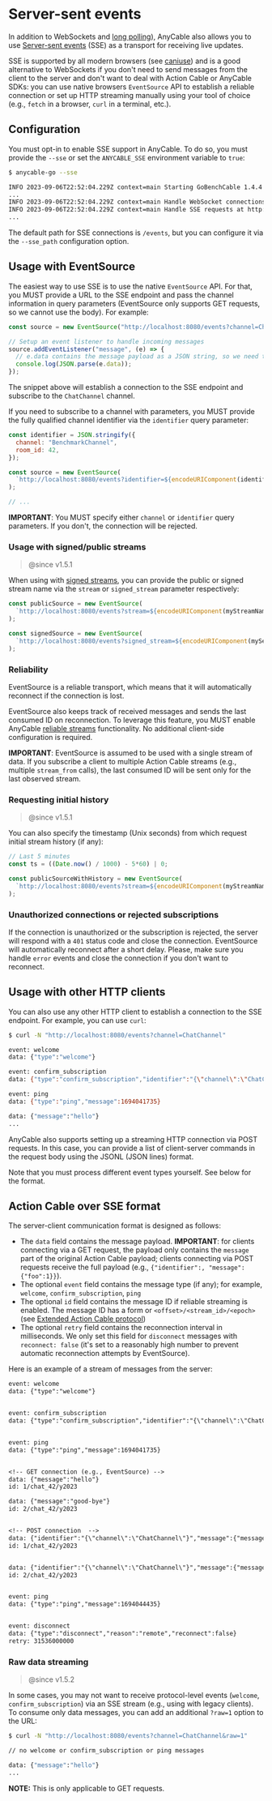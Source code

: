 # Server-sent events

In addition to WebSockets and [long polling](./long_polling.md)), AnyCable also allows you to use [Server-sent events](https://developer.mozilla.org/en-US/docs/Web/API/Server-sent_events) (SSE) as a transport for receiving live updates.

SSE is supported by all modern browsers (see [caniuse](https://caniuse.com/eventsource)) and is a good alternative to WebSockets if you don't need to send messages from the client to the server and don't want to deal with Action Cable or AnyCable SDKs: you can use native browsers `EventSource` API to establish a reliable connection or set up HTTP streaming manually using your tool of choice (e.g., `fetch` in a browser, `curl` in a terminal, etc.).

## Configuration

You must opt-in to enable SSE support in AnyCable. To do so, you must provide the `--sse` or set the `ANYCABLE_SSE` environment variable to `true`:

```sh
$ anycable-go --sse

INFO 2023-09-06T22:52:04.229Z context=main Starting GoBenchCable 1.4.4 (with mruby 1.2.0 (2015-11-17)) (pid: 39193, open file limit: 122880, gomaxprocs: 8)
...
INFO 2023-09-06T22:52:04.229Z context=main Handle WebSocket connections at http://localhost:8080/cable
INFO 2023-09-06T22:52:04.229Z context=main Handle SSE requests at http://localhost:8080/events
...
```

The default path for SSE connections is `/events`, but you can configure it via the `--sse_path` configuration option.

## Usage with EventSource

The easiest way to use SSE is to use the native `EventSource` API. For that, you MUST provide a URL to the SSE endpoint and pass the channel information in query parameters (EventSource only supports GET requests, so we cannot use the body). For example:

```js
const source = new EventSource("http://localhost:8080/events?channel=ChatChannel");

// Setup an event listener to handle incoming messages
source.addEventListener("message", (e) => {
  // e.data contains the message payload as a JSON string, so we need to parse it
  console.log(JSON.parse(e.data));
});
```

The snippet above will establish a connection to the SSE endpoint and subscribe to the `ChatChannel` channel.

If you need to subscribe to a channel with parameters, you MUST provide the fully qualified channel identifier via the `identifier` query parameter:

```js
const identifier = JSON.stringify({
  channel: "BenchmarkChannel",
  room_id: 42,
});

const source = new EventSource(
  `http://localhost:8080/events?identifier=${encodeURIComponent(identifier)}`
);

// ...
```

**IMPORTANT**: You MUST specify either `channel` or `identifier` query parameters. If you don't, the connection will be rejected.

### Usage with signed/public streams

> @since v1.5.1

When using with [signed streams](./signed_streams.md), you can provide the public or signed stream name via the `stream` or `signed_stream` parameter respectively:

```js
const publicSource = new EventSource(
  `http://localhost:8080/events?stream=${encodeURIComponent(myStreamName)}`
);

const signedSource = new EventSource(
  `http://localhost:8080/events?signed_stream=${encodeURIComponent(mySecretStreamName)}`
);
```

### Reliability

EventSource is a reliable transport, which means that it will automatically reconnect if the connection is lost.

EventSource also keeps track of received messages and sends the last consumed ID on reconnection. To leverage this feature, you MUST enable AnyCable [reliable streams](./reliable_streams.md) functionality. No additional client-side configuration is required.

**IMPORTANT**: EventSource is assumed to be used with a single stream of data. If you subscribe a client to multiple Action Cable streams (e.g., multiple `stream_from` calls), the last consumed ID will be sent only for the last observed stream.

### Requesting initial history

> @since v1.5.1

You can also specify the timestamp (Unix seconds) from which request initial stream history (if any):

```js
// Last 5 minutes
const ts = ((Date.now() / 1000) - 5*60) | 0;

const publicSourceWithHistory = new EventSource(
  `http://localhost:8080/events?stream=${encodeURIComponent(myStreamName)}&history_since=${ts}`
);
```

### Unauthorized connections or rejected subscriptions

If the connection is unauthorized or the subscription is rejected, the server will respond with a `401` status code and close the connection. EventSource will automatically reconnect after a short delay. Please, make sure you handle `error` events and close the connection if you don't want to reconnect.

## Usage with other HTTP clients

You can also use any other HTTP client to establish a connection to the SSE endpoint. For example, you can use `curl`:

```sh
$ curl -N "http://localhost:8080/events?channel=ChatChannel"

event: welcome
data: {"type":"welcome"}

event: confirm_subscription
data: {"type":"confirm_subscription","identifier":"{\"channel\":\"ChatChannel\"}"}

event: ping
data: {"type":"ping","message":1694041735}

data: {"message":"hello"}
...
```

AnyCable also supports setting up a streaming HTTP connection via POST requests. In this case, you can provide a list of client-server commands in the request body using the JSONL (JSON lines) format.

<!-- TODO: fetch example -->

Note that you must process different event types yourself. See below for the format.

## Action Cable over SSE format

The server-client communication format is designed as follows:

- The `data` field contains the message payload. **IMPORTANT**: for clients connecting via a GET request, the payload only contains the `message` part of the original Action Cable payload; clients connecting via POST requests receive the full payload (e.g., `{"identifier":, "message": {"foo":1}}`).
- The optional `event` field contains the message type (if any); for example, `welcome`, `confirm_subscription`, `ping`
- The optional `id` field contains the message ID if reliable streaming is enabled. The message ID has a form or `<offset>/<stream_id>/<epoch>` (see [Extended Action Cable protocol](/misc/action_cable_protocol.md#action-cable-extended-protocol))
- The optional `retry` field contains the reconnection interval in milliseconds. We only set this field for `disconnect` messages with `reconnect: false` (it's set to a reasonably high number to prevent automatic reconnection attempts by EventSource).

Here is an example of a stream of messages from the server:

```txt
event: welcome
data: {"type":"welcome"}


event: confirm_subscription
data: {"type":"confirm_subscription","identifier":"{\"channel\":\"ChatChannel\"}"}


event: ping
data: {"type":"ping","message":1694041735}


<!-- GET connection (e.g., EventSource) -->
data: {"message":"hello"}
id: 1/chat_42/y2023

data: {"message":"good-bye"}
id: 2/chat_42/y2023


<!-- POST connection  -->
data: {"identifier":"{\"channel\":\"ChatChannel\"}","message":{"message":"hello"}}
id: 1/chat_42/y2023


data: {"identifier":"{\"channel\":\"ChatChannel\"}","message":{"message":"good-bye"}}
id: 2/chat_42/y2023


event: ping
data: {"type":"ping","message":1694044435}


event: disconnect
data: {"type":"disconnect","reason":"remote","reconnect":false}
retry: 31536000000
```

### Raw data streaming

> @since v1.5.2

In some cases, you may not want to receive protocol-level events (`welcome`, `confirm_subscription`) via an SSE stream (e.g., using with legacy clients). To consume only data messages, you can add an additional `?raw=1` option to the URL:

```sh
$ curl -N "http://localhost:8080/events?channel=ChatChannel&raw=1"

// no welcome or confirm_subscription or ping messages

data: {"message":"hello"}
...
```

**NOTE:** This is only applicable to GET requests.
